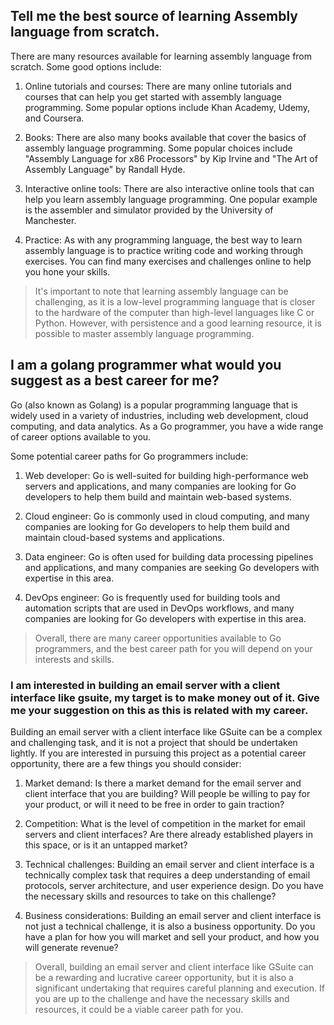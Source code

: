 ## Tell me the best source of learning Assembly language from scratch.

There are many resources available for learning assembly language from scratch. Some good options include:

1. Online tutorials and courses: There are many online tutorials and courses that can help you get started with assembly language programming. Some popular options include Khan Academy, Udemy, and Coursera.

2. Books: There are also many books available that cover the basics of assembly language programming. Some popular choices include "Assembly Language for x86 Processors" by Kip Irvine and "The Art of Assembly Language" by Randall Hyde.

3. Interactive online tools: There are also interactive online tools that can help you learn assembly language programming. One popular example is the assembler and simulator provided by the University of Manchester.

4. Practice: As with any programming language, the best way to learn assembly language is to practice writing code and working through exercises. You can find many exercises and challenges online to help you hone your skills.

> It's important to note that learning assembly language can be challenging, as it is a low-level programming language that is closer to the hardware of the computer than high-level languages like C or Python. However, with persistence and a good learning resource, it is possible to master assembly language programming.

## I am a golang programmer what would you suggest  as a best career for me?

Go (also known as Golang) is a popular programming language that is widely used in a variety of industries, including web development, cloud computing, and data analytics. As a Go programmer, you have a wide range of career options available to you.

Some potential career paths for Go programmers include:

1. Web developer: Go is well-suited for building high-performance web servers and applications, and many companies are looking for Go developers to help them build and maintain web-based systems.

2. Cloud engineer: Go is commonly used in cloud computing, and many companies are looking for Go developers to help them build and maintain cloud-based systems and applications.

3. Data engineer: Go is often used for building data processing pipelines and applications, and many companies are seeking Go developers with expertise in this area.

4. DevOps engineer: Go is frequently used for building tools and automation scripts that are used in DevOps workflows, and many companies are looking for Go developers with expertise in this area.

> Overall, there are many career opportunities available to Go programmers, and the best career path for you will depend on your interests and skills.

### I am interested in building an email server with a client interface like gsuite, my target is to make money out of it. Give me your suggestion on this as this is related with my career.

Building an email server with a client interface like GSuite can be a complex and challenging task, and it is not a project that should be undertaken lightly. If you are interested in pursuing this project as a potential career opportunity, there are a few things you should consider:

1. Market demand: Is there a market demand for the email server and client interface that you are building? Will people be willing to pay for your product, or will it need to be free in order to gain traction?

2. Competition: What is the level of competition in the market for email servers and client interfaces? Are there already established players in this space, or is it an untapped market?

3. Technical challenges: Building an email server and client interface is a technically complex task that requires a deep understanding of email protocols, server architecture, and user experience design. Do you have the necessary skills and resources to take on this challenge?

4. Business considerations: Building an email server and client interface is not just a technical challenge, it is also a business opportunity. Do you have a plan for how you will market and sell your product, and how you will generate revenue?

> Overall, building an email server and client interface like GSuite can be a rewarding and lucrative career opportunity, but it is also a significant undertaking that requires careful planning and execution. If you are up to the challenge and have the necessary skills and resources, it could be a viable career path for you.
